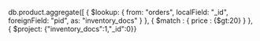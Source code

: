 db.product.aggregate([
     {
       $lookup:
         {
           from: "orders",
           localField: "_id",
           foreignField: "pid",
           as: "inventory_docs"
         }
    },
     { $match : { price : {$gt:20} } },
     { $project: {"inventory_docs":1,"_id":0}}